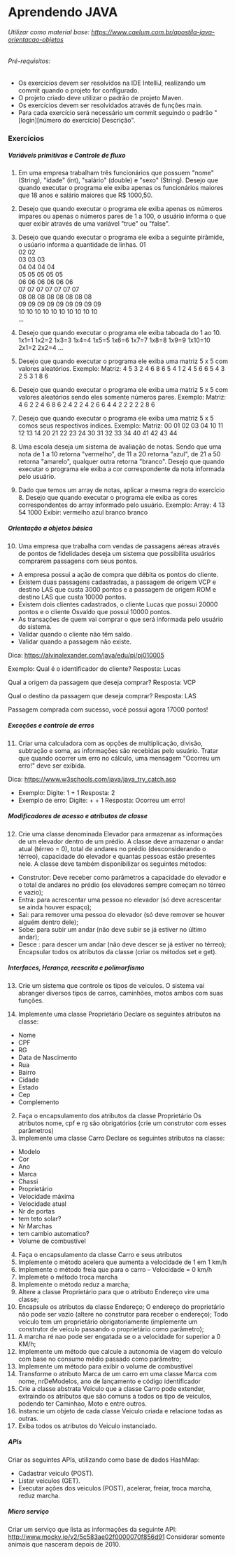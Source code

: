 # Aprendendo JAVA

###### Utilizar como material base: https://www.caelum.com.br/apostila-java-orientacao-objetos
###### Pré-requisitos:
- Os exercícios devem ser resolvidos na IDE IntelliJ, realizando um commit quando o projeto for configurado.
- O projeto criado deve utilizar o padrão de projeto Maven.
- Os exercícios devem ser resolvidados através de funções main.
- Para cada exercício será necessário um commit seguindo o padrão "[login][número do exercício] Descrição".

### Exercícios 
##### Variáveis primitivas e Controle de fluxo
1. Em uma empresa trabalham três funcionários que possuem "nome" (String), "idade" (int), "salário" (double) e "sexo" (String). 
Desejo que quando executar o programa ele exiba apenas os funcionários maiores que 18 anos e salário maiores que R$ 1000,50.
2. Desejo que quando executar o programa ele exiba apenas os números ímpares ou apenas o números pares de 1 a 100, o usuário informa o que quer exibir através de uma variável "true" ou "false".
3. Desejo que quando executar o programa ele exiba a seguinte pirâmide, o usúario informa a quantidade de linhas.
01  
02 02  
03 03 03  
04 04 04 04  
05 05 05 05 05  
06 06 06 06 06 06  
07 07 07 07 07 07 07  
08 08 08 08 08 08 08 08  
09 09 09 09 09 09 09 09 09  
10 10 10 10 10 10 10 10 10 10  
... 
4. Desejo que quando executar o programa ele exiba taboada do 1 ao 10.
1x1=1
1x2=2
1x3=3
1x4=4
1x5=5
1x6=6
1x7=7
1x8=8
1x9=9
1x10=10
2x1=2
2x2=4
...
5. Desejo que quando executar o programa ele exiba uma matriz 5 x 5 com valores aleatórios. Exemplo:
Matriz: 
4 5 3 2 4 
6 8 6 5 4 
1 2 4 5 6 
6 5 4 3 2 
5 3 1 8 6 

6. Desejo que quando executar o programa ele exiba uma matriz 5 x 5 com valores aleatórios sendo eles somente números pares. Exemplo:
Matriz: 
4 6 2 2 4 
6 8 6 2 4 
2 2 4 2 6 
6 4 4 2 2 
2 2 2 8 6 

7. Desejo que quando executar o programa ele exiba uma matriz 5 x 5 comos seus respectivos indices. Exemplo:
Matriz: 
00 01 02 03 04 
10 11 12 13 14 
20 21 22 23 24 
30 31 32 33 34 
40 41 42 43 44 

8. Uma escola deseja um sistema de avaliação de notas. Sendo que uma nota de 1 a 10 retorna "vermelho", de 11 a 20 retorna "azul", de 21 a 50 retorna "amarelo", qualquer outra retorna "branco".
Desejo que quando executar o programa ele exiba a cor correspondente da nota informada pelo usuário.

9. Dado que temos um array de notas, aplicar a mesma regra do exercício 8. 
Desejo que quando executar o programa ele exiba as cores correspondentes do array informado pelo usuário. Exemplo:
Array:
4 13 54 1000
Exibir:
vermelho azul branco branco

##### Orientação a objetos básica
10. Uma empresa que trabalha com vendas de passagens aéreas através de pontos de fidelidades deseja um sistema que possibilita usuários comprarem passagens com seus pontos. 
- A empresa possui a ação de compra que débita os pontos do cliente.
- Existem duas passagens cadastradas, a passagem de origem VCP e destino LAS que custa 3000 pontos e a passagem de origem ROM e destino LAS que custa 10000 pontos.
- Existem dois clientes cadastrados, o cliente Lucas que possui 20000 pontos e o cliente Osvaldo que possui 10000 pontos.
- As transações de quem vai comprar o que será informada pelo usuário do sistema. 
- Validar quando o cliente não têm saldo.
- Validar quando a passagem não existe.

Dica: https://alvinalexander.com/java/edu/pj/pj010005

Exemplo:
Qual é o identificador do cliente?
Resposta: Lucas

Qual a origem da passagem que deseja comprar?
Resposta: VCP

Qual o destino da passagem que deseja comprar?
Resposta: LAS

Passagem comprada com sucesso, você possui agora 17000 pontos!

##### Exceções e controle de erros
11. Criar uma calculadora com as opções de multiplicação, divisão, subtração e soma, as informações são recebidas pelo usuário. Tratar que quando ocorrer um erro no cálculo, uma mensagem "Ocorreu um erro!" deve ser exibida.

Dica: https://www.w3schools.com/java/java_try_catch.asp
- Exemplo:
Digite: 1 + 1
Resposta: 2
- Exemplo de erro:
Digite: + + 1
Resposta: Ocorreu um erro!

##### Modificadores de acesso e atributos de classe
12. Crie uma classe denominada Elevador para armazenar as informações de um elevador dentro de um prédio.
A classe deve armazenar o andar atual (térreo = 0), total de andares no prédio (desconsiderando o térreo), capacidade do elevador e quantas pessoas estão presentes nele.
A classe deve também disponibilizar os seguintes métodos:

- Construtor: Deve receber como parâmetros a capacidade do elevador e o total de andares no prédio (os elevadores sempre começam no térreo e vazio);
- Entra: para acrescentar uma pessoa no elevador (só deve acrescentar se ainda houver espaço);
- Sai: para remover uma pessoa do elevador (só deve remover se houver alguém
dentro dele);
- Sobe: para subir um andar (não deve subir se já estiver no último andar);
- Desce : para descer um andar (não deve descer se já estiver no térreo);
Encapsular todos os atributos da classe (criar os métodos set e get).

##### Interfaces, Herança, reescrita e polimorfismo
13. Crie um sistema que controle os tipos de veiculos. O sistema vai abranger diversos tipos de carros, caminhões, motos ambos com suas funções.
   

1. Implemente uma classe Proprietário 
Declare os seguintes atributos na classe: 
- Nome
- CPF
- RG
- Data de Nascimento
- Rua
- Bairro
- Cidade
- Estado 
- Cep
- Complemento
2. Faça o encapsulamento dos atributos da classe Proprietário
Os atributos nome, cpf e rg são obrigatórios (crie um construtor com esses parâmetros)
3. Implemente uma classe Carro
Declare os seguintes atributos na classe:
- Modelo
- Cor
- Ano
- Marca
- Chassi
- Proprietário
- Velocidade máxima
- Velocidade atual
- Nr de portas
- tem teto solar?
- Nr Marchas
- tem cambio automatico?
- Volume de combustível
4. Faça o encapsulamento da classe Carro e seus atributos
5. Implemente o método acelera que aumenta a velocidade de 1 em 1 km/h
6. Implemente o método freia que para o carro – Velocidade = 0 km/h
7. Implemete o método troca marcha
8. Implemente o método reduz a marcha;
9. Altere a classe Proprietário para que o atributo Endereço vire uma classe;
10. Encapsule os atributos da classe Endereço;
O endereço do proprietário não pode ser vazio (altere no construtor para receber o endereço);
Todo veículo tem um proprietário obrigatoriamente (implemente um construtor de veículo passando o proprietário como parâmetro);
11. A marcha ré nao pode ser engatada se o a velocidade for superior a 0 KM/h;
12. Implemente um método que calcule a autonomia de viagem do veículo com base no consumo médio passado como parâmetro;
13. Implemente um método para exibir o volume de combustível 
14. Transforme o atributo Marca de um carro em uma classe Marca com nome, nrDeModelos, ano de lançamento e código identificador
15. Crie a classe abstrata Veiculo que a classe Carro pode extender, extraindo os atributos que são comuns a todos os tipo de veiculos, podendo ter Caminhao, Moto e entre outros.
16. Instancie um objeto de cada classe Veiculo criada e relacione todas as outras.
17. Exiba todos os atributos do Veiculo instanciado.

##### APIs

Criar as seguintes APIs, utilizando como base de dados HashMap:
- Cadastrar veiculo (POST).
- Listar veiculos (GET).
- Executar ações dos veiculos (POST), acelerar, freiar, troca marcha, reduz marcha.

##### Micro serviço

Criar um serviço que lista as informações da seguinte API: http://www.mocky.io/v2/5c583ae02f0000070f856d91
Considerar somente animais que nasceram depois de 2010.
